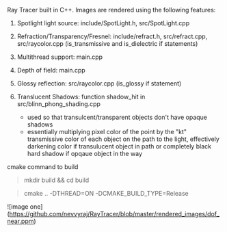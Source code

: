 Ray Tracer built in C++. Images are rendered using the following features:

1. Spotlight light source: include/SpotLight.h, src/SpotLight.cpp
    
2. Refraction/Transparency/Fresnel: include/refract.h, src/refract.cpp, src/raycolor.cpp (is_transmissive and is_dielectric if statements)
 
3. Multithread support: main.cpp
    
3. Depth of field: main.cpp
    
4. Glossy reflection: src/raycolor.cpp (is_glossy if statement)
    
5. Translucent Shadows: function shadow_hit in src/blinn_phong_shading.cpp
    - used so that transulcent/transparent objects don't have opaque shadows
    - essentially multiplying pixel color of the point by the "kt" transmissive color of each object on the path to the light, effectively darkening color if transulucent object in path or completely black hard shadow if opqaue object in the way
    
    
cmake command to build
> mkdir build && cd build

> cmake .. -DTHREAD=ON -DCMAKE_BUILD_TYPE=Release


![image one]
(https://github.com/nevvyraj/RayTracer/blob/master/rendered_images/dof_near.ppm)

